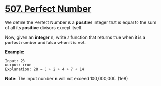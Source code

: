 # [507. Perfect Number](https://leetcode.com/problems/perfect-number/)

We define the Perfect Number is a **positive** integer that is equal to the sum of all its **positive** divisors except itself.

Now, given an **integer** n, write a function that returns true when it is a perfect number and false when it is not.

**Example:**

    Input: 28
    Output: True
    Explanation: 28 = 1 + 2 + 4 + 7 + 14

**Note:** The input number **n** will not exceed 100,000,000. (1e8)
